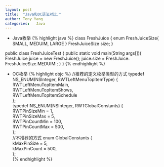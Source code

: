```yaml
---
layout: post
title:  "Java和OC语法对比."
author: Tony Yang
categories:   Java
---
```


* Java枚举
{% highlight java %}
class FreshJuice {
   enum FreshJuiceSize{ SMALL, MEDUIM, LARGE }
   FreshJuiceSize size;
}

public class FreshJuiceTest {
   public static void main(String args[]){
      FreshJuice juice = new FreshJuice();
      juice.size = FreshJuice. FreshJuiceSize.MEDUIM ;
   }
}
{% endhighlight %}


* OC枚举
{% highlight objc %}
//推荐的定义枚举类型的方式
typedef NS_ENUM(NSInteger, RWTLeftMenuTopItemType) {  
  RWTLeftMenuTopItemMain,  
  RWTLeftMenuTopItemShows,  
  RWTLeftMenuTopItemSchedule  
};  
typedef NS_ENUM(NSInteger, RWTGlobalConstants) {  
  RWTPinSizeMin = 1,  
  RWTPinSizeMax = 5,  
  RWTPinCountMin = 100,  
  RWTPinCountMax = 500,  
};  
//不推荐的方式
enum GlobalConstants {  
  kMaxPinSize = 5,  
  kMaxPinCount = 500,  
};  
{% endhighlight %}
